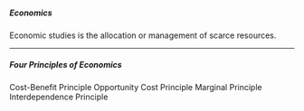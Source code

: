 ##### Economics
Economic studies is the allocation or management of scarce resources.

---
##### Four Principles of Economics

Cost-Benefit Principle
Opportunity Cost Principle
Marginal Principle
Interdependence Principle